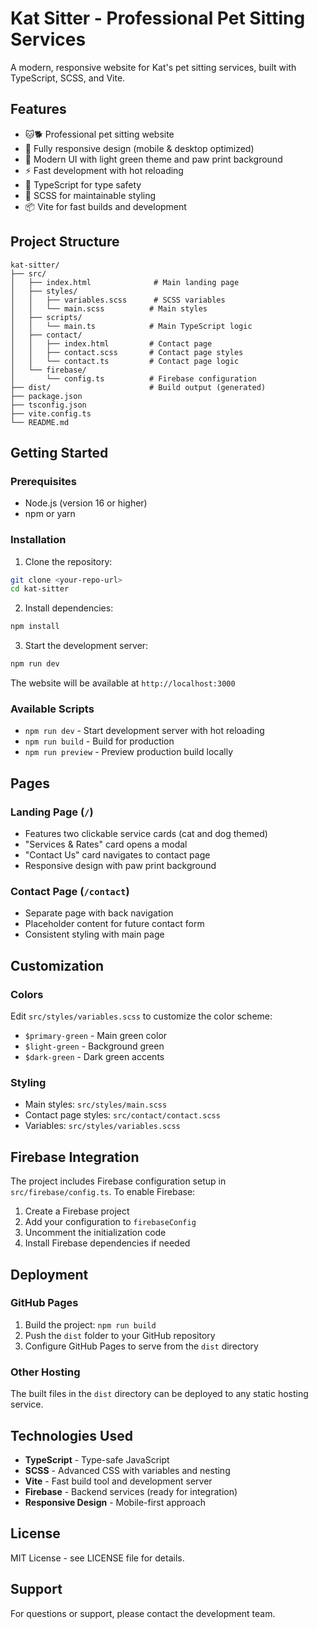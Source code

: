 # Kat Sitter - Professional Pet Sitting Services

A modern, responsive website for Kat's pet sitting services, built with TypeScript, SCSS, and Vite.

## Features

- 🐱🐕 Professional pet sitting website
- 📱 Fully responsive design (mobile & desktop optimized)
- 🎨 Modern UI with light green theme and paw print background
- ⚡ Fast development with hot reloading
- 🔧 TypeScript for type safety
- 🎯 SCSS for maintainable styling
- 📦 Vite for fast builds and development

## Project Structure

```
kat-sitter/
├── src/
│   ├── index.html              # Main landing page
│   ├── styles/
│   │   ├── variables.scss      # SCSS variables
│   │   └── main.scss          # Main styles
│   ├── scripts/
│   │   └── main.ts            # Main TypeScript logic
│   ├── contact/
│   │   ├── index.html         # Contact page
│   │   ├── contact.scss       # Contact page styles
│   │   └── contact.ts         # Contact page logic
│   └── firebase/
│       └── config.ts          # Firebase configuration
├── dist/                      # Build output (generated)
├── package.json
├── tsconfig.json
├── vite.config.ts
└── README.md
```

## Getting Started

### Prerequisites

- Node.js (version 16 or higher)
- npm or yarn

### Installation

1. Clone the repository:
```bash
git clone <your-repo-url>
cd kat-sitter
```

2. Install dependencies:
```bash
npm install
```

3. Start the development server:
```bash
npm run dev
```

The website will be available at `http://localhost:3000`

### Available Scripts

- `npm run dev` - Start development server with hot reloading
- `npm run build` - Build for production
- `npm run preview` - Preview production build locally

## Pages

### Landing Page (`/`)
- Features two clickable service cards (cat and dog themed)
- "Services & Rates" card opens a modal
- "Contact Us" card navigates to contact page
- Responsive design with paw print background

### Contact Page (`/contact`)
- Separate page with back navigation
- Placeholder content for future contact form
- Consistent styling with main page

## Customization

### Colors
Edit `src/styles/variables.scss` to customize the color scheme:
- `$primary-green` - Main green color
- `$light-green` - Background green
- `$dark-green` - Dark green accents

### Styling
- Main styles: `src/styles/main.scss`
- Contact page styles: `src/contact/contact.scss`
- Variables: `src/styles/variables.scss`

## Firebase Integration

The project includes Firebase configuration setup in `src/firebase/config.ts`. To enable Firebase:

1. Create a Firebase project
2. Add your configuration to `firebaseConfig`
3. Uncomment the initialization code
4. Install Firebase dependencies if needed

## Deployment

### GitHub Pages
1. Build the project: `npm run build`
2. Push the `dist` folder to your GitHub repository
3. Configure GitHub Pages to serve from the `dist` directory

### Other Hosting
The built files in the `dist` directory can be deployed to any static hosting service.

## Technologies Used

- **TypeScript** - Type-safe JavaScript
- **SCSS** - Advanced CSS with variables and nesting
- **Vite** - Fast build tool and development server
- **Firebase** - Backend services (ready for integration)
- **Responsive Design** - Mobile-first approach

## License

MIT License - see LICENSE file for details.

## Support

For questions or support, please contact the development team. 